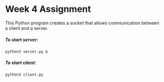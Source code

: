 # Week 4 Assignment

This Python program creates a socket that allows communication between a client and a server.

##### To start server:

    python3 server.py &
    
##### To start client:

    python3 client.py
 
